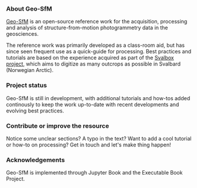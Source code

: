### About Geo-SfM
[Geo-SfM](https://unisvalbard.github.io/Geo-SfM/landing-page.html) is an open-source reference work for the acquisition, processing and analysis of structure-from-motion photogrammetry data in the geosciences.

The reference work was primarily developed as a class-room aid, but has since seen frequent use as a quick-guide for processing.
Best practices and tutorials are based on the experience acquired as part of the [Svalbox project](https://svalbox.no), which aims to digitize as many outcrops as possible in Svalbard (Norwegian Arctic).

### Project status
Geo-SfM is still in development, with additional tutorials and how-tos added continously to keep the work up-to-date with recent developments and evolving best practices.

### Contribute or improve the resource
Notice some unclear sections? A typo in the text? Want to add a cool tutorial or how-to on processing? Get in touch and let's make thing happen!

### Acknowledgements
Geo-SfM is implemented through Jupyter Book and the Executable Book Project.
